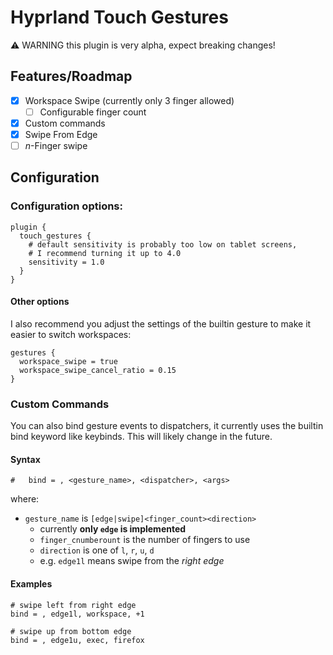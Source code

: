 # Hyprland Touch Gestures

⚠️ WARNING this plugin is very alpha, expect breaking changes!

## Features/Roadmap

- [x] Workspace Swipe (currently only 3 finger allowed)
  - [ ] Configurable finger count
- [x] Custom commands
- [x] Swipe From Edge
- [ ] _n_-Finger swipe

## Configuration

### Configuration options:

```
plugin {
  touch_gestures {
    # default sensitivity is probably too low on tablet screens,
    # I recommend turning it up to 4.0
    sensitivity = 1.0
  }
}
```

#### Other options

I also recommend you adjust the settings of the builtin gesture to make it easier to switch workspaces:

```
gestures {
  workspace_swipe = true
  workspace_swipe_cancel_ratio = 0.15
}
```

### Custom Commands

You can also bind gesture events to dispatchers, it currently uses the builtin bind keyword like
keybinds. This will likely change in the future.

#### Syntax

```
#   bind = , <gesture_name>, <dispatcher>, <args>
```

where:

- `gesture_name` is `[edge|swipe]<finger_count><direction>`
  - currently **only `edge` is implemented**
  - `finger_cnumberount` is the number of fingers to use
  - `direction` is one of `l`, `r`, `u`, `d`
  - e.g. `edge1l` means swipe from the _right edge_

#### Examples

```
# swipe left from right edge
bind = , edge1l, workspace, +1

# swipe up from bottom edge
bind = , edge1u, exec, firefox
```
